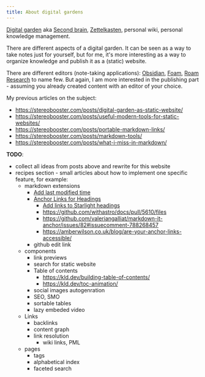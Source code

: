 ```yaml
---
title: About digital gardens
---
```


[Digital garden](https://github.com/MaggieAppleton/digital-gardeners) aka [Second brain](https://www.ssp.sh/brain/), [Zettelkasten](https://en.wikipedia.org/wiki/Zettelkasten), personal wiki, personal knowledge management.

There are different aspects of a digital garden. It can be seen as a way to take notes just for yourself, but for me, it's more interesting as a way to organize knowledge and publish it as a (static) website.

There are different editors (note-taking applications): [Obsidian](https://obsidian.md/), [Foam](https://foambubble.github.io/foam/), [Roam Research](https://roamresearch.com/) to name few. But again, I am more interested in the publishing part - assuming you already created content with an editor of your choice.

My previous articles on the subject:

- https://stereobooster.com/posts/digital-garden-as-static-website/
- https://stereobooster.com/posts/useful-modern-tools-for-static-websites/
- https://stereobooster.com/posts/portable-markdown-links/
- https://stereobooster.com/posts/markdown-tools/
- https://stereobooster.com/posts/what-i-miss-in-markdown/

**TODO**:

- collect all ideas from posts above and rewrite for this website
- recipes section - small articles about how to implement one specific feature, for example:
  - markdown extensions
    - [Add last modified time](https://docs.astro.build/en/recipes/modified-time/)
    - [Anchor Links for Headings](https://github.com/withastro/starlight/discussions/1239)
      - [Add links to Starlight headings](https://hideoo.dev/notes/starlight-heading-links)
      - https://github.com/withastro/docs/pull/5610/files
      - https://github.com/valeriangalliat/markdown-it-anchor/issues/82#issuecomment-788268457
      - https://amberwilson.co.uk/blog/are-your-anchor-links-accessible/
    - github edit link
  - components
    - link previews
    - search for static website
    - Table of contents
      - https://kld.dev/building-table-of-contents/
      - https://kld.dev/toc-animation/
    - social images autogenration
    - SEO, SMO
    - sortable tables
    - lazy embeded video
  - Links
    - backlinks
    - content graph
    - link resolution
      - wiki links, PML
  - pages
    - tags
    - alphabetical index
    - faceted search
